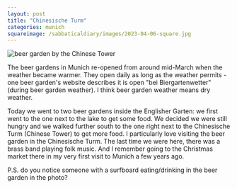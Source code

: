 ```yaml
---
layout: post
title: "Chinesische Turm"
categories: munich
squareimage: /sabbaticaldiary/images/2023-04-06-square.jpg
---
```

<img src="/sabbaticaldiary/images/2023-04-06.jpg" alt="beer garden by the Chinese Tower" class="center">

The beer gardens in Munich re-opened from around mid-March when the weather became warmer. They open daily as long as the weather permits - one beer garden's website describes it is open "bei Biergartenwetter" (during beer garden weather). I think beer garden weather means dry weather.

Today we went to two beer gardens inside the Englisher Garten: we first went to the one next to the lake to get some food. We decided we were still hungry and we walked further south to the one right next to the Chinesische Turm (Chinese Tower) to get more food. I particularly love visiting the beer garden in the Chinesische Turm. The last time we were here, there was a brass band playing folk music. And I remember going to the Christmas market there in my very first visit to Munich a few years ago.

P.S. do you notice someone with a surfboard eating/drinking in the beer garden in the photo?